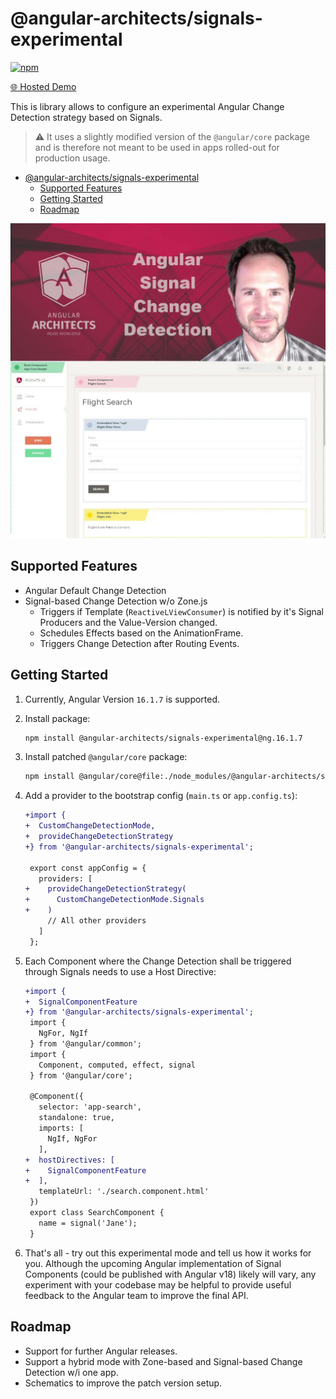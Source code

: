 # @angular-architects/signals-experimental

[![npm](https://img.shields.io/npm/v/%40angular-architects%2Fsignals-experimental.svg)](https://www.npmjs.com/package/%40angular-architects%2Fsignals-experimental)

[🌐 Hosted Demo](https://www.intauria.com/angular-architects/8ce83a8f-3713-41a1-9e6b-66164f01734e/signal-cd/)

This is library allows to configure an experimental Angular Change Detection strategy based on Signals.

> ⚠️ It uses a slightly modified version of the `@angular/core` package and is therefore not meant to be used in apps rolled-out for production usage.

- [@angular-architects/signals-experimental](#angular-architectssignals-experimental)
  - [Supported Features](#supported-features)
  - [Getting Started](#getting-started)
  - [Roadmap](#roadmap)
  

![Demo App](/.bin/demo-app.png)


## Supported Features

- Angular Default Change Detection
- Signal-based Change Detection w/o Zone.js
  - Triggers if Template (`ReactiveLViewConsumer`) is notified by it's Signal Producers and the Value-Version changed.
  - Schedules Effects based on the AnimationFrame.
  - Triggers Change Detection after Routing Events.


## Getting Started

1. Currently, Angular Version `16.1.7` is supported.
2. Install package:
   
    ```bash
    npm install @angular-architects/signals-experimental@ng.16.1.7
    ```

3. Install patched `@angular/core` package:
   
    ```bash
    npm install @angular/core@file:./node_modules/@angular-architects/signals-experimental/.bin/angular-core-patch-16.1.7.tgz
    ```

4. Add a provider to the bootstrap config (`main.ts` or `app.config.ts`):

    ```diff
    +import {
    +  CustomChangeDetectionMode,
    +  provideChangeDetectionStrategy
    +} from '@angular-architects/signals-experimental';
 
     export const appConfig = {
       providers: [
    +    provideChangeDetectionStrategy(
    +      CustomChangeDetectionMode.Signals
    +    )
         // All other providers
       ]
     };
    ```

5. Each Component where the Change Detection shall be triggered through Signals needs to use a Host Directive:

    ```diff
    +import {
    +  SignalComponentFeature
    +} from '@angular-architects/signals-experimental';
     import {
       NgFor, NgIf
     } from '@angular/common';
     import { 
       Component, computed, effect, signal
     } from '@angular/core';
 
     @Component({
       selector: 'app-search',
       standalone: true,
       imports: [
         NgIf, NgFor
       ],
    +  hostDirectives: [
    +    SignalComponentFeature
    +  ],
       templateUrl: './search.component.html'
     })
     export class SearchComponent {
       name = signal('Jane');
     }
    ```

6. That's all - try out this experimental mode and tell us how it works for you. Although the upcoming Angular implementation of Signal Components (could be published with Angular v18) likely will vary, any experiment with your codebase may be helpful to provide useful feedback to the Angular team to improve the final API.


## Roadmap

- Support for further Angular releases.
- Support a hybrid mode with Zone-based and Signal-based Change Detection w/i one app.
- Schematics to improve the patch version setup.

